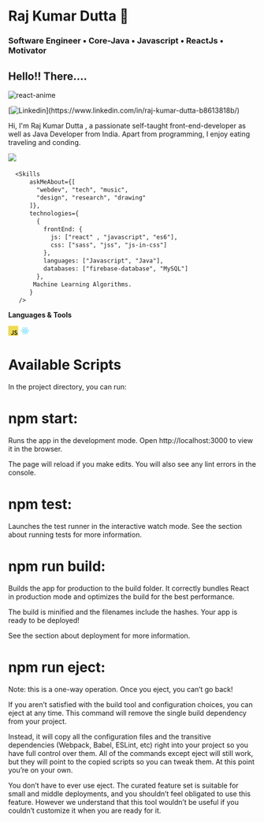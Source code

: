 # Raj Kumar Dutta 👋
### Software Engineer • Core-Java •  Javascript • ReactJs • Motivator
## Hello!! There....
![react-anime](https://user-images.githubusercontent.com/58394648/89102171-2ef5e700-d424-11ea-8848-15f8848c8f34.gif)

[![Linkedin](https://img.shields.io/badge/-LinkedIn-222222?logo=Linkedin&link=(https://www.linkedin.com/in/raj-kumar-dutta-b8613818b/))](https://www.linkedin.com/in/raj-kumar-dutta-b8613818b/)



Hi, I'm Raj Kumar Dutta , a passionate self-taught front-end-developer as well as Java Developer from India. Apart from programming, I enjoy eating traveling and conding.


 <img src="https://media.giphy.com/media/1XCcD9VLQZ2Io/giphy.gif" width="400">

```
  <Skills
      askMeAbout={[
        "webdev", "tech", "music",
        "design", "research", "drawing"
      ]},
      technologies={
        {
          frontEnd: {
            js: ["react" , "javascript", "es6"],
            css: ["sass", "jss", "js-in-css"]
          },
          languages: ["Javascript", "Java"],
          databases: ["firebase-database", "MySQL"]
        },
       Machine Learning Algorithms.
      }
   />
```
**Languages & Tools**

<code><img height="20" src="https://raw.githubusercontent.com/github/explore/80688e429a7d4ef2fca1e82350fe8e3517d3494d/topics/javascript/javascript.png"></code>
<code><img height="20" src="https://raw.githubusercontent.com/github/explore/80688e429a7d4ef2fca1e82350fe8e3517d3494d/topics/react/react.png"></code>


# Available Scripts
In the project directory, you can run:



# npm start:
Runs the app in the development mode.
Open http://localhost:3000 to view it in the browser.

The page will reload if you make edits.
You will also see any lint errors in the console.

# npm test:
Launches the test runner in the interactive watch mode.
See the section about running tests for more information.

# npm run build:
Builds the app for production to the build folder.
It correctly bundles React in production mode and optimizes the build for the best performance.

The build is minified and the filenames include the hashes.
Your app is ready to be deployed!

See the section about deployment for more information.

# npm run eject:
Note: this is a one-way operation. Once you eject, you can’t go back!

If you aren’t satisfied with the build tool and configuration choices, you can eject at any time. This command will remove the single build dependency from your project.

Instead, it will copy all the configuration files and the transitive dependencies (Webpack, Babel, ESLint, etc) right into your project so you have full control over them. All of the commands except eject will still work, but they will point to the copied scripts so you can tweak them. At this point you’re on your own.

You don’t have to ever use eject. The curated feature set is suitable for small and middle deployments, and you shouldn’t feel obligated to use this feature. However we understand that this tool wouldn’t be useful if you couldn’t customize it when you are ready for it.





